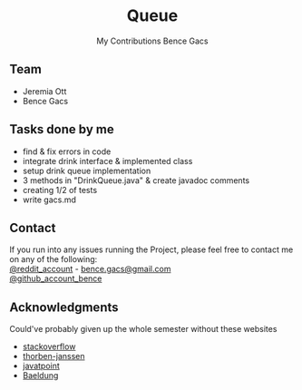 <h1 align="center">Queue</h1>
<p align="center">
My Contributions
Bence Gacs
<br/>
</p>


## Team

* Jeremia Ott
* Bence Gacs

## Tasks done by me
* find & fix errors in code
* integrate drink interface & implemented class
* setup drink queue implementation
* 3 methods in "DrinkQueue.java" & create javadoc comments
* creating 1/2 of tests 
* write gacs.md



## Contact
If you run into any issues running the Project, please feel free to contact me on any of the following:  
[@reddit_account](https://www.reddit.com/user/bob_the_banannna/) - bence.gacs@gmail.com  
[@github_account_bence](https://github.com/billgec)


## Acknowledgments
Could've probably given up the whole semester without these websites

* [stackoverflow](https://stackoverflow.com/)
* [thorben-janssen](https://thorben-janssen.com/)
* [javatpoint](https://www.javatpoint.com/)
* [Baeldung](https://www.baeldung.com/)